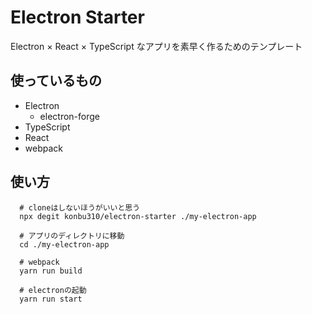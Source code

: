 # Electron Starter

Electron × React × TypeScript なアプリを素早く作るためのテンプレート  

## 使っているもの

- Electron
  - electron-forge 
- TypeScript
- React
- webpack

## 使い方

```shell
  # cloneはしないほうがいいと思う
  npx degit konbu310/electron-starter ./my-electron-app

  # アプリのディレクトリに移動
  cd ./my-electron-app

  # webpack
  yarn run build

  # electronの起動
  yarn run start
```
